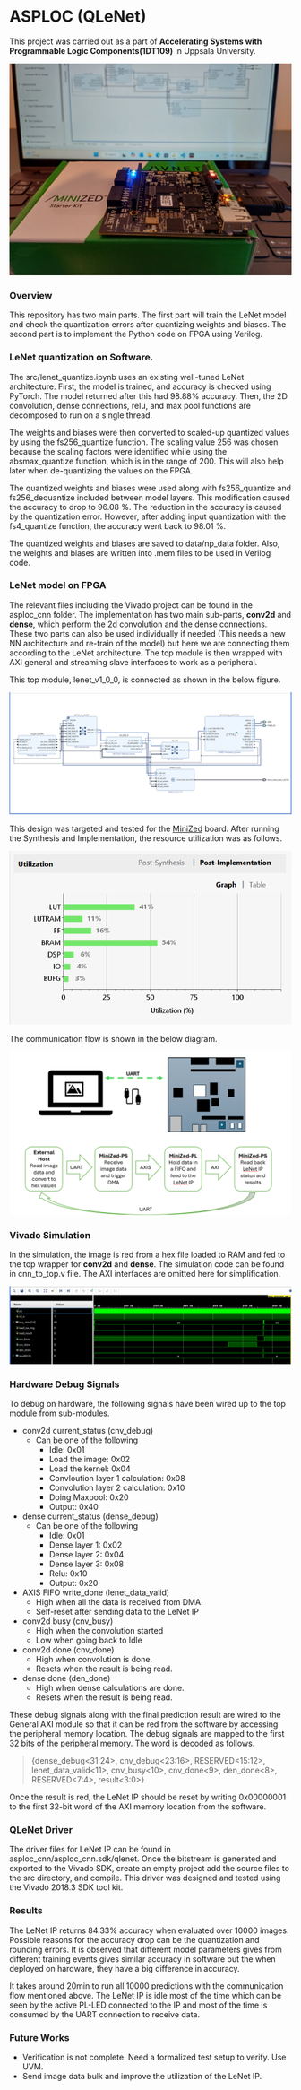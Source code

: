 # ASPLOC (QLeNet)

This project was carried out as a part of **Accelerating Systems with Programmable Logic Components(1DT109)** in Uppsala University. 

![minized board](minized.jpg)

### Overview

This repository has two main parts. The first part will train the LeNet model and check the quantization errors after quantizing weights and biases. The second part is to implement the Python code on FPGA using Verilog. 

### LeNet quantization on Software.

The src/lenet_quantize.ipynb uses an existing well-tuned LeNet architecture. First, the model is trained, and accuracy is checked using PyTorch. The model returned after this had 98.88% accuracy. Then, the 2D convolution, dense connections, relu, and max pool functions are decomposed to run on a single thread. 

The weights and biases were then converted to scaled-up quantized values by using the fs256_quantize function. The scaling value 256 was chosen because the scaling factors were identified while using the absmax_quantize function, which is in the range of 200. This will also help later when de-quantizing the values on the FPGA.

The quantized weights and biases were used along with fs256_quantize and fs256_dequantize included between model layers. This modification caused the accuracy to drop to 96.08 %. The reduction in the accuracy is caused by the quantization error. However, after adding input quantization with the fs4_quantize function, the accuracy went back to 98.01 %.

The quantized weights and biases are saved to data/np_data folder. Also, the weights and biases are written into .mem files to be used in Verilog code. 

### LeNet model on FPGA

The relevant files including the Vivado project can be found in the asploc_cnn folder. The implementation has two main sub-parts, **conv2d** and **dense**, which perform the 2d convolution and the dense connections. These two parts can also be used individually if needed (This needs a new NN architecture and re-train of the model) but here we are connecting them according to the LeNet architecture. The top module is then wrapped with AXI general and streaming slave interfaces to work as a peripheral. 

This top module, lenet_v1_0_0, is connected as shown in the below figure. 

![block diagram](bd_1.png)

This design was targeted and tested for the [MiniZed](https://minized.org/) board. After running the Synthesis and Implementation, the resource utilization was as follows. 

![resource utilization](ru_1.png)

The communication flow is shown in the below diagram. 

![communication flow](comm_1.png)

### Vivado Simulation

In the simulation, the image is red from a hex file loaded to RAM and fed to the top wrapper for **conv2d** and **dense**. The simulation code can be found in cnn_tb_top.v file. The AXI interfaces are omitted here for simplification. 

![simulatin waveform](sim_1.png)

### Hardware Debug Signals

To debug on hardware, the following signals have been wired up to the top module from sub-modules.
* conv2d current_status (cnv_debug)
    * Can be one of the following
        * Idle: 0x01
        * Load the image: 0x02
        * Load the kernel: 0x04
        * Convloution layer 1 calculation: 0x08
        * Convolution layer 2 calculation: 0x10
        * Doing Maxpool: 0x20
        * Output: 0x40
* dense current_status (dense_debug)
    * Can be one of the following
        * Idle: 0x01
        * Dense layer 1: 0x02
        * Dense layer 2: 0x04
        * Dense layer 3: 0x08
        * Relu: 0x10
        * Output: 0x20
* AXIS FIFO write_done (lenet_data_valid)
    * High when all the data is received from DMA.
    * Self-reset after sending data to the LeNet IP
* conv2d busy (cnv_busy)
    * High when the convolution started
    * Low when going back to Idle
* conv2d done (cnv_done)
    * High when convolution is done.
    * Resets when the result is being read.
* dense done (den_done)
    * High when dense calculations are done.
    * Resets when the result is being read. 

These debug signals along with the final prediction result are wired to the General AXI module so that it can be red from the software by accessing the peripheral memory location. The debug signals are mapped to the first 32 bits of the peripheral memory. The word is decoded as follows. 

> {dense_debug<31:24>, cnv_debug<23:16>, RESERVED<15:12>, lenet_data_valid<11>, cnv_busy<10>, cnv_done<9>, den_done<8>, RESERVED<7:4>, result<3:0>}

Once the result is red, the LeNet IP should be reset by writing 0x00000001 to the first 32-bit word of the AXI memory location from the software. 

### QLeNet Driver

The driver files for LeNet IP can be found in asploc_cnn/asploc_cnn.sdk/qlenet. Once the bitstream is generated and exported to the Vivado SDK, create an empty project add the source files to the src directory, and compile. This driver was designed and tested using the Vivado 2018.3 SDK tool kit. 

### Results

The LeNet IP returns 84.33% accuracy when evaluated over 10000 images. Possible reasons for the accuracy drop can be the quantization and rounding errors. It is observed that different model parameters gives from different training events gives similar accuracy in software but the when deployed on hardware, they have a big difference in accuracy. 

It takes around 20min to run all 10000 predictions with the communication flow mentioned above. The LeNet IP is idle most of the time which can be seen by the active PL-LED connected to the IP and most of the time is consumed by the UART connection to receive data. 


### Future Works

* Verification is not complete. Need a formalized test setup to verify. Use UVM.
* Send image data bulk and improve the utilization of the LeNet IP.
